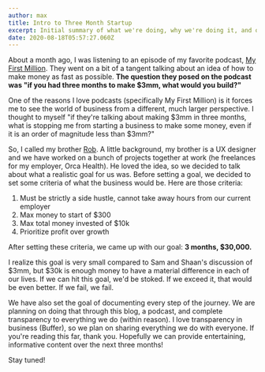 ```yaml
---
author: max
title: Intro to Three Month Startup
excerpt: Initial summary of what we're doing, why we're doing it, and our goals.
date: 2020-08-18T05:57:27.060Z
---
```

About a month ago, I was listening to an episode of my favorite podcast, [My First Million](https://thehustle.co/my-first-million-podcast/). They went on a bit of a tangent talking about an idea of how to make money as fast as possible. **The question they posed on the podcast was "if you had three months to make $3mm, what would you build?"**

One of the reasons I love podcasts (specifically My First Million) is it forces me to see the world of business from a different, much larger perspective. I thought to myself "if they're talking about making $3mm in three months, what is stopping me from starting a business to make some money, even if it is an order of magnitude less than $3mm?"

So, I called my brother [Rob](/authors/rob/). A little background, my brother is a UX designer and we have worked on a bunch of projects together at work (he freelances for my employer, Orca Health). He loved the idea, so we decided to talk about what a realistic goal for us was. Before setting a goal, we decided to set some criteria of what the business would be. Here are those criteria:

1. Must be strictly a side hustle, cannot take away hours from our current employer
2. Max money to start of $300
3. Max total money invested of $10k
4. Prioritize profit over growth

After setting these criteria, we came up with our goal: **3 months, $30,000.**

I realize this goal is very small compared to Sam and Shaan's discussion of $3mm, but $30k is enough money to have a material difference in each of our lives. If we can hit this goal, we'd be stoked. If we exceed it, that would be even better. If we fail, we fail.

We have also set the goal of documenting every step of the journey. We are planning on doing that through this blog, a podcast, and complete transparency to everything we do (within reason). I love transparency in business (Buffer), so we plan on sharing everything we do with everyone. If you're reading this far, thank you. Hopefully we can provide entertaining, informative content over the next three months!

Stay tuned!